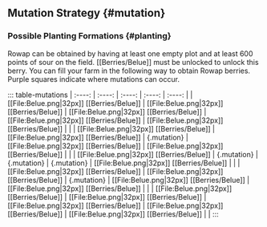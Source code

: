 ## Mutation Strategy {#mutation}

### Possible Planting Formations {#planting}

Rowap can be obtained by having at least one empty plot and at least 600 points of sour on the field. [[Berries/Belue]] must be unlocked to unlock this berry. You can fill your farm in the following way to obtain Rowap berries. Purple squares indicate where mutations can occur.

::: table-mutations
| :----: | :----: | :----: | :----: | :----: |
| [[File:Belue.png\|32px]] [[Berries/Belue]] | [[File:Belue.png\|32px]] [[Berries/Belue]] | [[File:Belue.png\|32px]] [[Berries/Belue]] | [[File:Belue.png\|32px]] [[Berries/Belue]] | [[File:Belue.png\|32px]] [[Berries/Belue]] | |
| [[File:Belue.png\|32px]] [[Berries/Belue]] | [[File:Belue.png\|32px]] [[Berries/Belue]] | {.mutation} | [[File:Belue.png\|32px]] [[Berries/Belue]] | [[File:Belue.png\|32px]] [[Berries/Belue]] | |
| [[File:Belue.png\|32px]] [[Berries/Belue]] | {.mutation} | {.mutation} | {.mutation} | [[File:Belue.png\|32px]] [[Berries/Belue]] | |
| [[File:Belue.png\|32px]] [[Berries/Belue]] | [[File:Belue.png\|32px]] [[Berries/Belue]] | {.mutation} | [[File:Belue.png\|32px]] [[Berries/Belue]] | [[File:Belue.png\|32px]] [[Berries/Belue]] | |
| [[File:Belue.png\|32px]] [[Berries/Belue]] | [[File:Belue.png\|32px]] [[Berries/Belue]] | [[File:Belue.png\|32px]] [[Berries/Belue]] | [[File:Belue.png\|32px]] [[Berries/Belue]] | [[File:Belue.png\|32px]] [[Berries/Belue]] | |
:::
